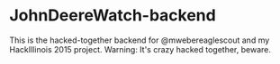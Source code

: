 # JohnDeereWatch-backend
This is the hacked-together backend for @mwebereaglescout and my HackIllinois 2015 project. Warning: It's crazy hacked together, beware.
